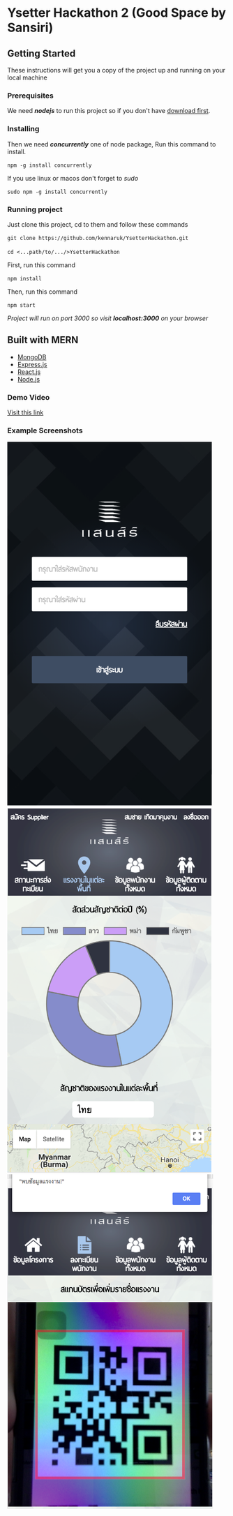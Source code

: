 Ysetter Hackathon 2 (Good Space by Sansiri)
===

Getting Started
---
These instructions will get you a copy of the project up and running on your local machine

### Prerequisites

We need ***nodejs*** to run this project so if you don't have [download first](https://nodejs.org/en/).

### Installing

Then we need ***concurrently*** one of node package, Run this command to install.
```
npm -g install concurrently
```
If you use linux or macos don't forget to *sudo*
```
sudo npm -g install concurrently
```

### Running project

Just clone this project, cd to them and follow these commands
```
git clone https://github.com/kennaruk/YsetterHackathon.git

cd <...path/to/.../>YsetterHackathon
```
First, run this command
```
npm install
```
Then, run this command
```
npm start
```
*Project will run on port 3000 so visit **localhost:3000** on your browser*

Built with MERN
---
* [MongoDB](https://www.mongodb.com/)
* [Express.js](https://expressjs.com/)
* [React.js](https://reactjs.org/)
* [Node.js](https://nodejs.org/en/)

### Demo Video

[Visit this link](https://youtu.be/5M6hgEBx5iQ)

### Example Screenshots
![ss1](https://github.com/kennaruk/YsetterHackathon/blob/master/readme_imgs/img2.png)
![ss2](https://github.com/kennaruk/YsetterHackathon/blob/master/readme_imgs/img1.png)
![ss3](https://github.com/kennaruk/YsetterHackathon/blob/master/readme_imgs/img3.png)